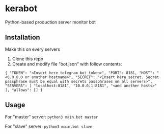 # kerabot
Python-based production server monitor bot

## Installation
Make this on every servers
1. Clone this repo
2. Create and modify file "bot.json" with follow contents:

`
{
  "TOKEN": "<Insert here telegram bot token>",
  "PORT": 8181,
  "HOST": "<0.0.0.0 or another hostname>",
  "SECRET": "<Insert here secret. Secret passphrase must be equal with secrets passphrases on all servers>",
  "SERVERS": [
    "localhost:8181",
    "10.0.0.1:8181",
    "<and another hosts>"
  ],
  "allows": []
}
`

## Usage
For "master" server:
`python3 main.bot master`

For "slave" server:
`python3 main.bot slave`
